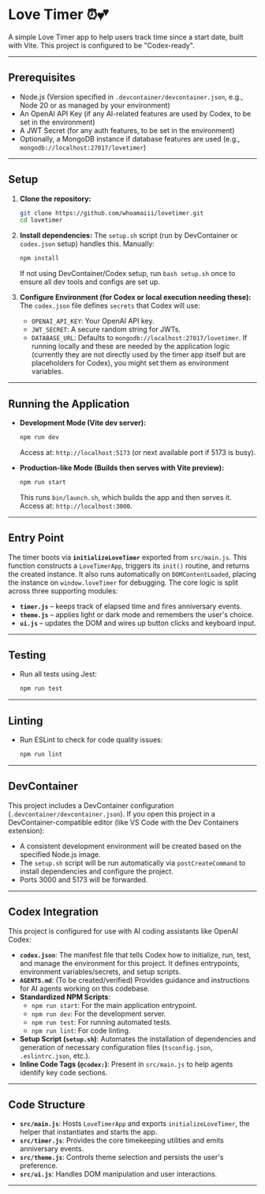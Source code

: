 # Love Timer ⏰💕

A simple Love Timer app to help users track time since a start date, built with Vite. This project is configured to be "Codex-ready".

---

## Prerequisites

- Node.js (Version specified in `.devcontainer/devcontainer.json`, e.g., Node 20 or as managed by your environment)
- An OpenAI API Key (if any AI-related features are used by Codex, to be set in the environment)
- A JWT Secret (for any auth features, to be set in the environment)
- Optionally, a MongoDB instance if database features are used (e.g., `mongodb://localhost:27017/lovetimer`)

---

## Setup

1.  **Clone the repository:**
    ```bash
    git clone https://github.com/whoamaiii/lovetimer.git
    cd lovetimer
    ```

2.  **Install dependencies:**
    The `setup.sh` script (run by DevContainer or `codex.json` setup) handles this. Manually:
    ```bash
    npm install
    ```
    If not using DevContainer/Codex setup, run `bash setup.sh` once to ensure all dev tools and configs are set up.

3.  **Configure Environment (for Codex or local execution needing these):**
    The `codex.json` file defines `secrets` that Codex will use:
    - `OPENAI_API_KEY`: Your OpenAI API key.
    - `JWT_SECRET`: A secure random string for JWTs.
    - `DATABASE_URL`: Defaults to `mongodb://localhost:27017/lovetimer`.
    If running locally and these are needed by the application logic (currently they are not directly used by the timer app itself but are placeholders for Codex), you might set them as environment variables.

---

## Running the Application

-   **Development Mode (Vite dev server):**
    ```bash
    npm run dev
    ```
    Access at: `http://localhost:5173` (or next available port if 5173 is busy).

-   **Production-like Mode (Builds then serves with Vite preview):**
    ```bash
    npm run start
    ```
    This runs `bin/launch.sh`, which builds the app and then serves it.
Access at: `http://localhost:3000`.

---

## Entry Point

The timer boots via **`initializeLoveTimer`** exported from `src/main.js`. This
function constructs a `LoveTimerApp`, triggers its `init()` routine, and returns
the created instance. It also runs automatically on `DOMContentLoaded`, placing
the instance on `window.loveTimer` for debugging. The core logic is split across
three supporting modules:

- **`timer.js`** – keeps track of elapsed time and fires anniversary events.
- **`theme.js`** – applies light or dark mode and remembers the user's choice.
- **`ui.js`** – updates the DOM and wires up button clicks and keyboard input.

---

## Testing

-   Run all tests using Jest:
    ```bash
    npm run test
    ```

---

## Linting

-   Run ESLint to check for code quality issues:
    ```bash
    npm run lint
    ```

---

## DevContainer

This project includes a DevContainer configuration (`.devcontainer/devcontainer.json`). If you open this project in a DevContainer-compatible editor (like VS Code with the Dev Containers extension):
- A consistent development environment will be created based on the specified Node.js image.
- The `setup.sh` script will be run automatically via `postCreateCommand` to install dependencies and configure the project.
- Ports 3000 and 5173 will be forwarded.

---

## Codex Integration

This project is configured for use with AI coding assistants like OpenAI Codex:

-   **`codex.json`**: The manifest file that tells Codex how to initialize, run, test, and manage the environment for this project. It defines entrypoints, environment variables/secrets, and setup scripts.
-   **`AGENTS.md`**: (To be created/verified) Provides guidance and instructions for AI agents working on this codebase.
-   **Standardized NPM Scripts**:
    -   `npm run start`: For the main application entrypoint.
    -   `npm run dev`: For the development server.
    -   `npm run test`: For running automated tests.
    -   `npm run lint`: For code linting.
-   **Setup Script (`setup.sh`)**: Automates the installation of dependencies and generation of necessary configuration files (`tsconfig.json`, `.eslintrc.json`, etc.).
-   **Inline Code Tags (`@codex:`)**: Present in `src/main.js` to help agents identify key code sections.

---

## Code Structure

- **`src/main.js`**: Hosts `LoveTimerApp` and exports `initializeLoveTimer`, the helper that instantiates and starts the app.
- **`src/timer.js`**: Provides the core timekeeping utilities and emits anniversary events.
- **`src/theme.js`**: Controls theme selection and persists the user's preference.
- **`src/ui.js`**: Handles DOM manipulation and user interactions.

---
